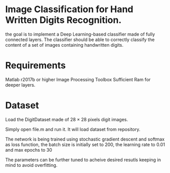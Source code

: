 # Image Classification for Hand Written Digits Recognition.

the goal is to implement a Deep Learning-based classifier made of fully
connected layers.  The classifier should be able to correctly classify the content
of a set of images containing handwritten digits.

# Requirements
Matlab r2017b or higher
Image Processing Toolbox
Sufficient Ram for deeper layers.

# Dataset
Load the DigitDataset made of 28 × 28 pixels digit images.

Simply open file.m and run it. It will load dataset from repository.

The network is being trained using stochastic gradient descent and softmax as loss
function, the batch size is initially set to 200, the learning rate to 0.01 and max epochs to 30 

The parameters can be further tuned to acheive desired resutls keeping in mind to avoid overfitting.
